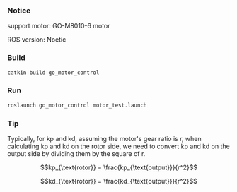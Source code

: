 ### Notice

support motor: GO-M8010-6 motor

ROS version: Noetic

### Build
```bash
catkin build go_motor_control
```

### Run
```bash
roslaunch go_motor_control motor_test.launch
```

### Tip

Typically, for kp and kd, assuming the motor's gear ratio is r, when calculating kp and kd on the rotor side, we need to convert kp and kd on the output side by dividing them by the square of r. 

$$kp_{\text{rotor}} = \frac{kp_{\text{output}}}{r^2}$$

$$kd_{\text{rotor}} = \frac{kd_{\text{output}}}{r^2}$$

